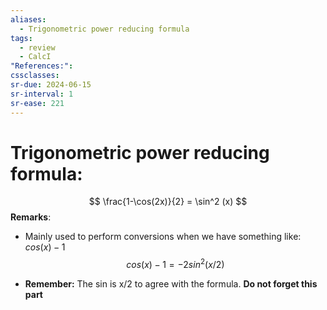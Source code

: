 ```yaml
---
aliases:
  - Trigonometric power reducing formula
tags:
  - review
  - CalcI
"References:": 
cssclasses:
sr-due: 2024-06-15
sr-interval: 1
sr-ease: 221
---
```

# Trigonometric power reducing formula: 
$$
\frac{1-\cos(2x)}{2} = \sin^2 (x)
$$
**Remarks**: 
+ Mainly used to perform conversions when we have something like: $cos(x) - 1$ 
  $$
  cos(x) - 1 = -2sin^2(x/2)
  $$
  
+ **Remember:** The sin is x/2 to agree with the formula. **Do not forget this part**
